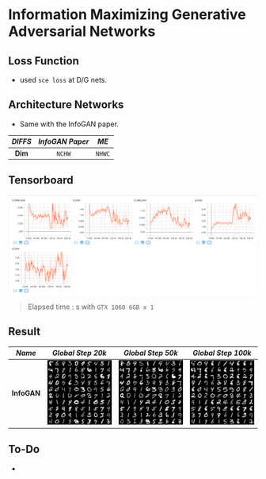 # Information Maximizing Generative Adversarial Networks

## Loss Function

* used ``sce loss`` at D/G nets.

## Architecture Networks

* Same with the InfoGAN paper.

*DIFFS* | *InfoGAN Paper* | *ME*  |
 :---:  |     :---:      | :---: |
 **Dim** | ``NCHW`` | ``NHWC`` |

## Tensorboard

![result](./infogan_tb.png)

> Elapsed time : s with ``GTX 1060 6GB x 1``

## Result

*Name* | *Global Step 20k* | *Global Step 50k* | *Global Step 100k*
:---: | :---: | :---: | :---:
**InfoGAN**   | ![img](./gen_img/train_00020000.png) | ![img](./gen_img/train_00050000.png) | ![img](./gen_img/train_00100000.png)

## To-Do
* 

